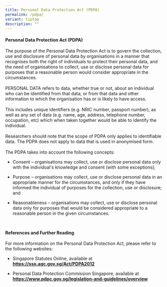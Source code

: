 ```yaml
---
title: Personal Data Protection Act (PDPA)
permalink: /pdpa/
variant: tiptap
description: ""
---
```

<h4><strong>Personal Data Protection Act (PDPA)</strong></h4>
<p>The purpose of the Personal Data Protection Act is to govern the collection,
use and disclosure of personal data by organisations in a manner that recognises
both the right of individuals to protect their personal data, and the need
of organisations to collect, use or disclose personal data for purposes
that a reasonable person would consider appropriate in the circumstances.
<br>
<br>PERSONAL DATA refers to data, whether true or not, about an individual
who can be identified from that data; or from that data and other information
to which the organisation has or is likely to have access.
<br>
<br>This includes unique identifiers (e.g. NRIC number, passport number),
as well as any set of data (e.g. name, age, address, telephone number,
occupation, etc) which when taken together would be able to identify the
individual.
<br>
<br>Researchers should note that the scope of PDPA only applies to identifiable
data. The PDPA does not apply to data that is used in anonymised form.
<br>
<br>The PDPA takes into account the following concepts:</p>
<ul data-tight="true" class="tight">
<li>
<p>Consent – organisations may collect, use or disclose personal data only
with the individual's knowledge and consent (with some exceptions);</p>
</li>
</ul>
<ul data-tight="true" class="tight">
<li>
<p>Purpose – organisations may collect, use or disclose personal data in
an appropriate manner for the circumstances, and only if they have informed
the individual of purposes for the collection, use or disclosure; and</p>
</li>
</ul>
<ul data-tight="true" class="tight">
<li>
<p>Reasonableness – organisations may collect, use or disclose personal data
only for purposes that would be considered appropriate to a reasonable
person in the given circumstances.</p>
</li>
</ul>
<p>&nbsp;</p>
<p><strong>References and Further Reading</strong> 
<br>
<br>For more information on the Personal Data Protection Act, please refer
to the following websites:</p>
<ul data-tight="true" class="tight">
<li>
<p>Singapore Statutes Online, available at <strong><a href="https://sso.agc.gov.sg/Act/PDPA2012" rel="noopener noreferrer nofollow" target="_blank"><u>https://sso.agc.gov.sg/Act/PDPA2012</u></a></strong>
</p>
</li>
</ul>
<ul data-tight="true" class="tight">
<li>
<p>Personal Data Protection Commission Singapore, available at <strong><a href="https://sso.agc.gov.sg/Act/PDPA2012" rel="noopener noreferrer nofollow" target="_blank"><u>https://www.pdpc.gov.sg/legislation-and-guidelines/overview</u></a></strong>
</p>
</li>
</ul>
<p></p>